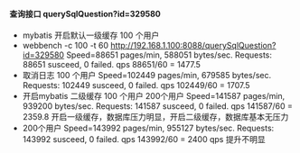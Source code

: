 #### 查询接口 querySqlQuestion?id=329580 
* mybatis 开启默认一级缓存  100 个用户
* webbench -c 100 -t 60 http://192.168.1.100:8088/querySqlQuestion?id=329580
Speed=88651 pages/min, 588051 bytes/sec.
Requests: 88651 susceed, 0 failed. qps  88651/60 = 1477.5
* 取消日志 100 个用户
Speed=102449 pages/min, 679585 bytes/sec.
Requests: 102449 susceed, 0 failed. qps 102449/60 = 1707.5
* 开启mybatis 二级缓存 100 个用户 200个用户
Speed=141587 pages/min, 939200 bytes/sec.
Requests: 141587 susceed, 0 failed. qps 141587/60 = 2359.8
开启一级缓存，数据库压力明显，开启二级缓存，数据库基本无压力
* 200个用户
Speed=143992 pages/min, 955127 bytes/sec.
Requests: 143992 susceed, 0 failed. qps 143992/60 = 2400
qps 提升不明显



